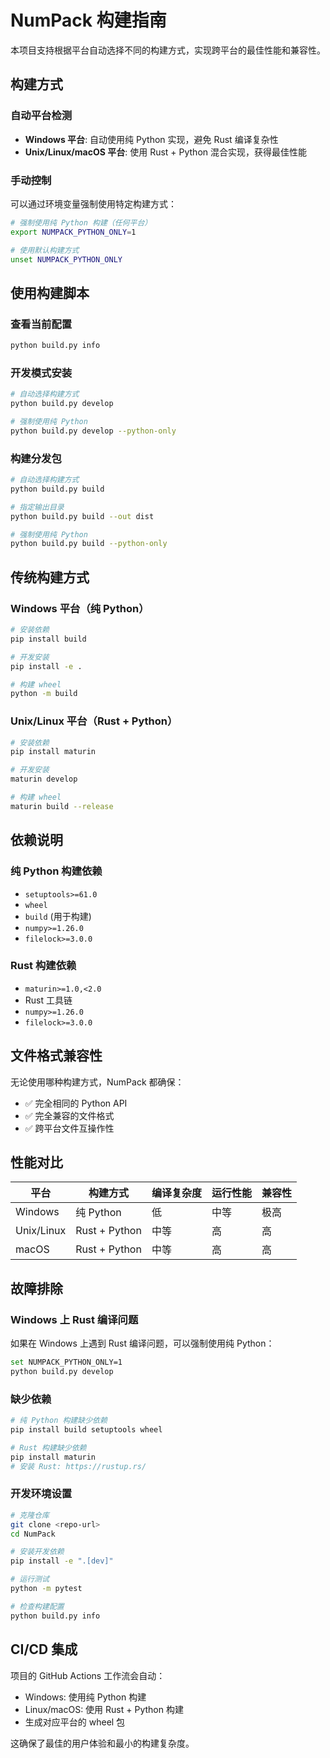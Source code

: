 # NumPack 构建指南

本项目支持根据平台自动选择不同的构建方式，实现跨平台的最佳性能和兼容性。

## 构建方式

### 自动平台检测
- **Windows 平台**: 自动使用纯 Python 实现，避免 Rust 编译复杂性
- **Unix/Linux/macOS 平台**: 使用 Rust + Python 混合实现，获得最佳性能

### 手动控制
可以通过环境变量强制使用特定构建方式：

```bash
# 强制使用纯 Python 构建（任何平台）
export NUMPACK_PYTHON_ONLY=1

# 使用默认构建方式
unset NUMPACK_PYTHON_ONLY
```

## 使用构建脚本

### 查看当前配置
```bash
python build.py info
```

### 开发模式安装
```bash
# 自动选择构建方式
python build.py develop

# 强制使用纯 Python
python build.py develop --python-only
```

### 构建分发包
```bash
# 自动选择构建方式
python build.py build

# 指定输出目录
python build.py build --out dist

# 强制使用纯 Python
python build.py build --python-only
```

## 传统构建方式

### Windows 平台（纯 Python）
```bash
# 安装依赖
pip install build

# 开发安装
pip install -e .

# 构建 wheel
python -m build
```

### Unix/Linux 平台（Rust + Python）
```bash
# 安装依赖
pip install maturin

# 开发安装
maturin develop

# 构建 wheel
maturin build --release
```

## 依赖说明

### 纯 Python 构建依赖
- `setuptools>=61.0`
- `wheel`
- `build` (用于构建)
- `numpy>=1.26.0`
- `filelock>=3.0.0`

### Rust 构建依赖
- `maturin>=1.0,<2.0`
- Rust 工具链
- `numpy>=1.26.0`
- `filelock>=3.0.0`

## 文件格式兼容性

无论使用哪种构建方式，NumPack 都确保：
- ✅ 完全相同的 Python API
- ✅ 完全兼容的文件格式
- ✅ 跨平台文件互操作性

## 性能对比

| 平台 | 构建方式 | 编译复杂度 | 运行性能 | 兼容性 |
|------|----------|------------|----------|--------|
| Windows | 纯 Python | 低 | 中等 | 极高 |
| Unix/Linux | Rust + Python | 中等 | 高 | 高 |
| macOS | Rust + Python | 中等 | 高 | 高 |

## 故障排除

### Windows 上 Rust 编译问题
如果在 Windows 上遇到 Rust 编译问题，可以强制使用纯 Python：
```bash
set NUMPACK_PYTHON_ONLY=1
python build.py develop
```

### 缺少依赖
```bash
# 纯 Python 构建缺少依赖
pip install build setuptools wheel

# Rust 构建缺少依赖  
pip install maturin
# 安装 Rust: https://rustup.rs/
```

### 开发环境设置
```bash
# 克隆仓库
git clone <repo-url>
cd NumPack

# 安装开发依赖
pip install -e ".[dev]"

# 运行测试
python -m pytest

# 检查构建配置
python build.py info
```

## CI/CD 集成

项目的 GitHub Actions 工作流会自动：
- Windows: 使用纯 Python 构建
- Linux/macOS: 使用 Rust + Python 构建
- 生成对应平台的 wheel 包

这确保了最佳的用户体验和最小的构建复杂度。 